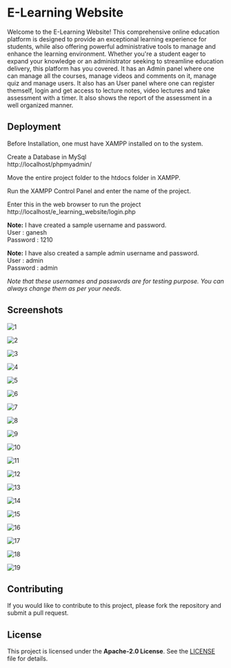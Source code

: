 
# E-Learning Website

Welcome to the E-Learning Website! This comprehensive online education platform is designed to provide an exceptional learning experience for students, while also offering powerful administrative tools to manage and enhance the learning environment. Whether you're a student eager to expand your knowledge or an administrator seeking to streamline education delivery, this platform has you covered. It has an Admin panel where one can manage all the courses, manage videos and comments on it, manage quiz and manage users. It also has an User panel where one can register themself, login and get access to lecture notes, video lectures and take assessment with a timer. It also shows the report of the assessment in a well organized manner.


## Deployment

Before Installation, one must have XAMPP installed on to the system.

Create a Database in MySql  
http://localhost/phpmyadmin/

Move the entire project folder to the htdocs folder in XAMPP.

Run the XAMPP Control Panel and enter the name of the project.

Enter this in the web browser to run the project  
http://localhost/e_learning_website/login.php    

**Note:** I have created a sample username and password.  
User     : ganesh  
Password : 1210  

**Note:** I have also created a sample admin username and password.  
User     : admin  
Password : admin  

*Note that these usernames and passwords are for testing purpose. You can always change them as per your needs.*


## Screenshots

![1](https://github.com/pillaiganeshmohan/E-Learning-Website/assets/68379838/1a6f093c-b946-423c-9301-6189dfd5a664)

![2](https://github.com/pillaiganeshmohan/E-Learning-Website/assets/68379838/72d9d0a1-9777-49e3-8dea-81f61d587742)

![3](https://github.com/pillaiganeshmohan/E-Learning-Website/assets/68379838/6271a68b-7dfe-48ca-b8a1-64a50aa35606)

![4](https://github.com/pillaiganeshmohan/E-Learning-Website/assets/68379838/9ddc89b2-1a33-44df-b77c-6bb230c689ea)

![5](https://github.com/pillaiganeshmohan/E-Learning-Website/assets/68379838/9693750d-9700-41e6-af15-790ad5919b71)

![6](https://github.com/pillaiganeshmohan/E-Learning-Website/assets/68379838/9fcb2a57-00ea-48b8-895a-38f92d35312f)

![7](https://github.com/pillaiganeshmohan/E-Learning-Website/assets/68379838/d5e49eae-42bf-48d0-8d3a-21f32008742d)

![8](https://github.com/pillaiganeshmohan/E-Learning-Website/assets/68379838/fed8b6e4-0c03-4dbd-a3c3-3313c8c08ade)

![9](https://github.com/pillaiganeshmohan/E-Learning-Website/assets/68379838/e6e0214f-b9df-45d2-a895-e258291d3e2f)

![10](https://github.com/pillaiganeshmohan/E-Learning-Website/assets/68379838/3a61571a-8052-4326-81b6-38ab401e74b4)

![11](https://github.com/pillaiganeshmohan/E-Learning-Website/assets/68379838/8c9437ea-5af2-4bc2-a103-062fd93437f1)

![12](https://github.com/pillaiganeshmohan/E-Learning-Website/assets/68379838/579eed46-3e02-4807-9548-670471e78418)

![13](https://github.com/pillaiganeshmohan/E-Learning-Website/assets/68379838/2cf07c32-b990-4dad-9c1e-c3e28fec57a9)

![14](https://github.com/pillaiganeshmohan/E-Learning-Website/assets/68379838/8077ded6-dab8-47ac-ac1d-3611d9cdb7e5)

![15](https://github.com/pillaiganeshmohan/E-Learning-Website/assets/68379838/89b59e4e-512d-40df-951d-f52d0f4aff8c)

![16](https://github.com/pillaiganeshmohan/E-Learning-Website/assets/68379838/c03398bb-ad29-4786-a0ba-1b767b0f3519)

![17](https://github.com/pillaiganeshmohan/E-Learning-Website/assets/68379838/63036c8e-f66d-4757-b465-ecf837015070)

![18](https://github.com/pillaiganeshmohan/E-Learning-Website/assets/68379838/fb0b4928-484f-42c8-98b9-3b99968c1706)

![19](https://github.com/pillaiganeshmohan/E-Learning-Website/assets/68379838/a6ec33c0-6273-4658-9f18-0f0a794395ec)

## Contributing
If you would like to contribute to this project, please fork the repository and submit a pull request.

## License
This project is licensed under the **Apache-2.0 License**. See the [LICENSE](./LICENSE) file for details.
